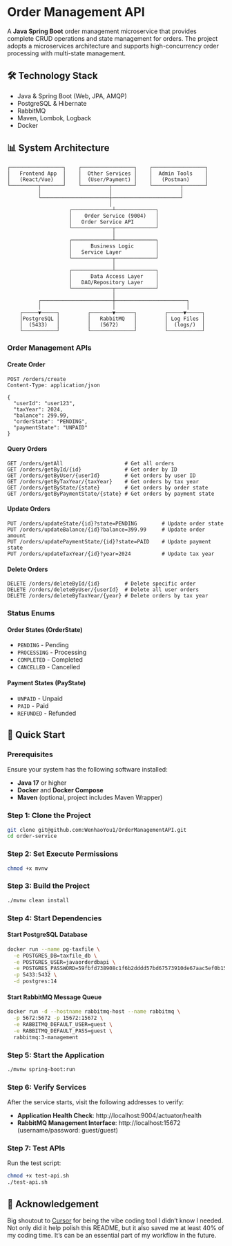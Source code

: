 # Order Management API

A **Java Spring Boot** order management microservice that provides complete CRUD operations and state management for orders. The project adopts a microservices architecture and supports high-concurrency order processing with multi-state management.

## 🛠️ Technology Stack

- Java & Spring Boot (Web, JPA, AMQP)
- PostgreSQL & Hibernate
- RabbitMQ
- Maven, Lombok, Logback
- Docker

## 📊 System Architecture

```
┌─────────────────┐    ┌─────────────────┐    ┌─────────────────┐
│   Frontend App  │    │  Other Services │    │  Admin Tools    │
│   (React/Vue)   │    │  (User/Payment) │    │   (Postman)     │
└─────────┬───────┘    └─────────┬───────┘    └─────────┬───────┘
          │                      │                      │
          └──────────────────────┼──────────────────────┘
                                 │
                    ┌─────────────┴─────────────┐
                    │    Order Service (9004)   │
                    │   Order Service API       │
                    └─────────────┬─────────────┘
                                  │
                    ┌─────────────┴─────────────┐
                    │      Business Logic       │
                    │   Service Layer           │
                    └─────────────┬─────────────┘
                                  │
                    ┌─────────────┴─────────────┐
                    │      Data Access Layer    │
                    │   DAO/Repository Layer    │
                    └─────────────┬─────────────┘
                                  │
          ┌───────────────────────┼───────────────────────┐
          │                       │                       │
    ┌─────▼─────┐         ┌───────▼──────┐         ┌─────▼─────┐
    │PostgreSQL │         │   RabbitMQ   │         │ Log Files │
    │  (5433)   │         │   (5672)     │         │  (logs/)  │
    └───────────┘         └──────────────┘         └───────────┘
```

### Order Management APIs

#### Create Order

```http
POST /orders/create
Content-Type: application/json

{
  "userId": "user123",
  "taxYear": 2024,
  "balance": 299.99,
  "orderState": "PENDING",
  "paymentState": "UNPAID"
}
```

#### Query Orders

```http
GET /orders/getAll                    # Get all orders
GET /orders/getById/{id}              # Get order by ID
GET /orders/getByUser/{userId}        # Get orders by user ID
GET /orders/getByTaxYear/{taxYear}    # Get orders by tax year
GET /orders/getByState/{state}        # Get orders by order state
GET /orders/getByPaymentState/{state} # Get orders by payment state
```

#### Update Orders

```http
PUT /orders/updateState/{id}?state=PENDING        # Update order state
PUT /orders/updateBalance/{id}?balance=399.99     # Update order amount
PUT /orders/updatePaymentState/{id}?state=PAID    # Update payment state
PUT /orders/updateTaxYear/{id}?year=2024          # Update tax year
```

#### Delete Orders

```http
DELETE /orders/deleteById/{id}        # Delete specific order
DELETE /orders/deleteByUser/{userId}  # Delete all user orders
DELETE /orders/deleteByTaxYear/{year} # Delete orders by tax year
```

### Status Enums

#### Order States (OrderState)

- `PENDING` - Pending
- `PROCESSING` - Processing
- `COMPLETED` - Completed
- `CANCELLED` - Cancelled

#### Payment States (PayState)

- `UNPAID` - Unpaid
- `PAID` - Paid
- `REFUNDED` - Refunded

## 🚀 Quick Start

### Prerequisites

Ensure your system has the following software installed:

- **Java 17** or higher
- **Docker** and **Docker Compose**
- **Maven** (optional, project includes Maven Wrapper)

### Step 1: Clone the Project

```bash
git clone git@github.com:WenhaoYou1/OrderManagementAPI.git
cd order-service
```

### Step 2: Set Execute Permissions

```bash
chmod +x mvnw
```

### Step 3: Build the Project

```bash
./mvnw clean install
```

### Step 4: Start Dependencies

#### Start PostgreSQL Database

```bash
docker run --name pg-taxfile \
  -e POSTGRES_DB=taxfile_db \
  -e POSTGRES_USER=javaorderdbapi \
  -e POSTGRES_PASSWORD=59fbfd738908c1f6b2dddd57bd67573910de67aac5ef0b15afa1cb9b91bb3b02 \
  -p 5433:5432 \
  -d postgres:14
```

#### Start RabbitMQ Message Queue

```bash
docker run -d --hostname rabbitmq-host --name rabbitmq \
  -p 5672:5672 -p 15672:15672 \
  -e RABBITMQ_DEFAULT_USER=guest \
  -e RABBITMQ_DEFAULT_PASS=guest \
  rabbitmq:3-management
```

### Step 5: Start the Application

```bash
./mvnw spring-boot:run
```

### Step 6: Verify Services

After the service starts, visit the following addresses to verify:

- **Application Health Check**: http://localhost:9004/actuator/health
- **RabbitMQ Management Interface**: http://localhost:15672 (username/password: guest/guest)

### Step 7: Test APIs

Run the test script:

```bash
chmod +x test-api.sh
./test-api.sh
```

## 🙏 Acknowledgement

Big shoutout to [Cursor](https://cursor.com/) for being the vibe coding tool I didn’t know I needed. Not only did it help polish this README, but it also saved me at least 40% of my coding time. It’s can be an essential part of my workflow in the future.
